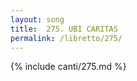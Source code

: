 ```yaml
---
layout: song
title:  275. UBI CARITAS
permalink: /libretto/275/
---
```

{% include canti/275.md %}   